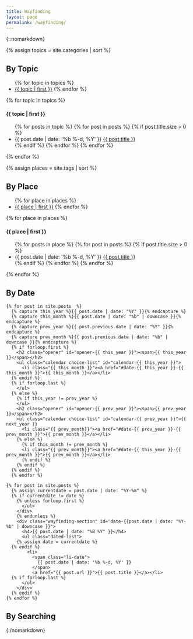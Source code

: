 ```yaml
---
title: Wayfinding
layout: page
permalink: /wayfinding/
---
```


{::nomarkdown}
<script>
$(document).ready(function(){
  $(".choice-list li").click(function(){
    var target = $( $(this).find("a").attr("href") );
    target.siblings().removeClass("chosen");
    target.addClass("chosen");
    return false;
  });
  $(".calendar").addClass("closed");
  $(".opener").click(function(){
    console.log( $(this).attr("id").split("-"));
    var target = $( "#calendar-" + $(this).attr("id").split("-")[1] );
    console.log( target )
    target.siblings("ul").addClass("closed");
    target.removeClass("closed");
  });
});
</script>

{% assign topics = site.categories | sort %}
<section class="wayfinding-block">

  <div class="wayfinding-choices">
    <h2 id="topic-archive">By Topic</h2>
    <ul class="inline-list choice-list">
      {% for topic in topics %}
      <li><a href="#topic-{{ topic | first | slugify }}">{{ topic | first }}</a>
        {% endfor %}
    </ul>
  </div>

  <div class="wayfinding-results">
    {% for topic in topics %}
    <div class="wayfinding-section" id="topic-{{ topic | first | slugify }}">
      <h4>{{ topic | first }}</h4>
      <ul class="dated-list">
        {% for posts in topic %}
        {% for post in posts %}
        {% if post.title.size > 0 %}
        <li>
          <span class="li-date">
            {{ post.date | date: '%b %-d, %Y' }}
          </span>
          <a href="{{ post.url }}">{{ post.title }}</a></li>
        {% endif %}
        {% endfor %}
        {% endfor %}
      </ul>
    </div>
    {% endfor %}
  </div>
</section>

{% assign places = site.tags | sort %}
<section class="wayfinding-block">
  <div class="wayfinding-choices">
    <h2 id="place-archive">By Place</h2>
    <ul class="inline-list choice-list">
      {% for place in places %}
      <li><a href="#place-{{ place | first | slugify }}">{{ place | first }}</a>
        {% endfor %}
    </ul>
  </div>

  <div class="wayfinding-results">
    {% for place in places %}
    <div class="wayfinding-section" id="place-{{ place | first | slugify }}">
      <h4>{{ place | first }}</h4>
      <ul class="dated-list">
        {% for posts in place %}
        {% for post in posts %}
        {% if post.title.size > 0 %}
        <li>
          <span class="li-date">
            {{ post.date | date: '%b %-d, %Y' }}
          </span>
          <a href="{{ post.url }}">{{ post.title }}</a></li>
        {% endif %}
        {% endfor %}
        {% endfor %}
      </ul>
    </div>
    {% endfor %}
  </div>
</section>


<section class="wayfinding-block">
  <h2 id="date-archive">By Date</h2>
  <div class="wayfinding-choices">

    {% for post in site.posts  %}
      {% capture this_year %}{{ post.date | date: "%Y" }}{% endcapture %}
      {% capture this_month %}{{ post.date | date: "%b" | downcase }}{% endcapture %}
      {% capture prev_year %}{{ post.previous.date | date: "%Y" }}{% endcapture %}
      {% capture prev_month %}{{ post.previous.date | date: "%b" | downcase }}{% endcapture %}
      {% if forloop.first %}
        <h2 class="opener" id="opener-{{ this_year }}"><span>{{ this_year }}</span></h2>
        <ul class="calendar choice-list" id="calendar-{{ this_year }}">
          <li class="{{ this_month }}"><a href="#date-{{ this_year }}-{{ this_month }}">{{ this_month }}</a></li>
      {% endif %}
      {% if forloop.last %}
        </ul>
      {% else %}
        {% if this_year != prev_year %}
        </ul>
        <h2 class="opener" id="opener-{{ prev_year }}"><span>{{ prev_year }}</span></h2>
        <ul class="calendar choice-list" id="calendar-{{ prev_year }}">{{ next_year }}
          <li class="{{ prev_month}}"><a href="#date-{{ prev_year }}-{{ prev_month }}">{{ prev_month }}</a></li>
        {% else %}
          {% if this_month != prev_month %}
          <li class="{{ prev_month}}"><a href="#date-{{ this_year }}-{{ prev_month }}">{{ prev_month }}</a></li>
          {% endif %}
        {% endif %}
      {% endif %}
      {% endfor %}

  </div>

  <div class="wayfinding-results">

    {% for post in site.posts %}
      {% assign currentdate = post.date | date: "%Y-%m" %}
      {% if currentdate != date %}
        {% unless forloop.first %}
          </ul>
        </div>
        {% endunless %}
        <div class="wayfinding-section" id="date-{{post.date | date: "%Y-%b" | downcase }}">
          <h4>{{ post.date | date: "%B %Y" }}</h4>
          <ul class="dated-list">
        {% assign date = currentdate %}
      {% endif %}
            <li>
              <span class="li-date">
                {{ post.date | date: '%b %-d, %Y' }}
              </span>
              <a href="{{ post.url }}">{{ post.title }}</a></li>
      {% if forloop.last %}
          </ul>
        </div>
      {% endif %}
    {% endfor %}
  </div>
</section>



## By Searching

{:/nomarkdown}
